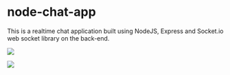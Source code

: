 # node-chat-app
This is a realtime chat application built using NodeJS, Express and Socket.io web socket library on the back-end.

![](http://i.imgur.com/1NIRbZU.png)

![](https://i.imgur.com/0GTf2lL.png)
